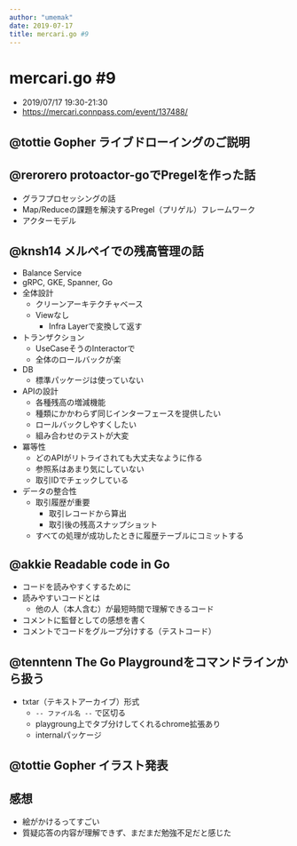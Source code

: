 ```yaml
---
author: "umemak"
date: 2019-07-17
title: mercari.go #9
---
```


# mercari.go #9
* 2019/07/17 19:30-21:30
* https://mercari.connpass.com/event/137488/

## @tottie	Gopher ライブドローイングのご説明


## @rerorero	protoactor-goでPregelを作った話
* グラフプロセッシングの話
* Map/Reduceの課題を解決するPregel（プリゲル）フレームワーク
* アクターモデル

## @knsh14	メルペイでの残高管理の話
* Balance Service
* gRPC, GKE, Spanner, Go
* 全体設計
  - クリーンアーキテクチャベース
  - Viewなし
    - Infra Layerで変換して返す
* トランザクション
  - UseCaseそうのInteractorで
  - 全体のロールバックが楽
* DB
  - 標準パッケージは使っていない
* APIの設計
  - 各種残高の増減機能
  - 種類にかかわらず同じインターフェースを提供したい
  - ロールバックしやすくしたい
  - 組み合わせのテストが大変
* 冪等性
  - どのAPIがリトライされても大丈夫なように作る
  - 参照系はあまり気にしていない
  - 取引IDでチェックしている
* データの整合性
  - 取引履歴が重要
    - 取引レコードから算出
    - 取引後の残高スナップショット
  - すべての処理が成功したときに履歴テーブルにコミットする

## @akkie	Readable code in Go
* コードを読みやすくするために
* 読みやすいコードとは
  - 他の人（本人含む）が最短時間で理解できるコード
* コメントに監督としての感想を書く
* コメントでコードをグループ分けする（テストコード）

## @tenntenn	The Go Playgroundをコマンドラインから扱う
* txtar（テキストアーカイブ）形式
  - `-- ファイル名 --` で区切る
  - playgroung上でタブ分けしてくれるchrome拡張あり
  - internalパッケージ

## @tottie	Gopher イラスト発表


## 感想
* 絵がかけるってすごい
* 質疑応答の内容が理解できず、まだまだ勉強不足だと感じた

